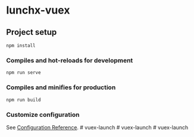 # lunchx-vuex

## Project setup
```
npm install
```

### Compiles and hot-reloads for development
```
npm run serve
```

### Compiles and minifies for production
```
npm run build
```

### Customize configuration
See [Configuration Reference](https://cli.vuejs.org/config/).
#   v u e x - l a u n c h  
 #   v u e x - l a u n c h  
 #   v u e x - l a u n c h  
 